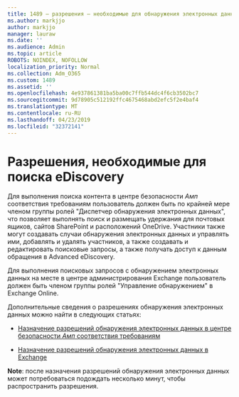 ```yaml
---
title: 1489 — разрешения — необходимые для обнаружения электронных данных — Поиск
ms.author: markjjo
author: markjjo
manager: lauraw
ms.date: ''
ms.audience: Admin
ms.topic: article
ROBOTS: NOINDEX, NOFOLLOW
localization_priority: Normal
ms.collection: Adm_O365
ms.custom: 1489
ms.assetid: ''
ms.openlocfilehash: 4e937861381ba5ba00c7ffb544dc4f6cb3502bc7
ms.sourcegitcommit: 9d78905c512192ffc4675468abd2efc5f2e4baf4
ms.translationtype: MT
ms.contentlocale: ru-RU
ms.lasthandoff: 04/23/2019
ms.locfileid: "32372141"
---
```

# <a name="permissions-required-for-ediscovery-searches"></a>Разрешения, необходимые для поиска eDiscovery

Для выполнения поиска контента в центре безопасности _Амп_ соответствия требованиям пользователь должен быть по крайней мере членом группы ролей "Диспетчер обнаружения электронных данных", что позволяет выполнять поиск и размещать удержания для почтовых ящиков, сайтов SharePoint и расположений OneDrive. Участники также могут создавать случаи обнаружения электронных данных и управлять ими, добавлять и удалять участников, а также создавать и редактировать поисковые запросы, а также получать доступ к данным обращения в Advanced eDiscovery.

Для выполнения поисковых запросов с обнаружением электронных данных на месте в центре администрирования Exchange пользователь должен быть членом группы ролей "Управление обнаружением" в Exchange Online.

Дополнительные сведения о разрешениях обнаружения электронных данных можно найти в следующих статьях: 

- [Назначение разрешений обнаружения электронных данных в центре безопасности _Амп_ соответствия требованиям](https://docs.microsoft.com/office365/securitycompliance/assign-ediscovery-permissions)

- [Назначение разрешений обнаружения электронных данных в Exchange](https://docs.microsoft.com/exchange/security-and-compliance/in-place-ediscovery/assign-ediscovery-permissions)

**Note**: после назначения разрешений обнаружения электронных данных может потребоваться подождать несколько минут, чтобы распространить разрешения.
